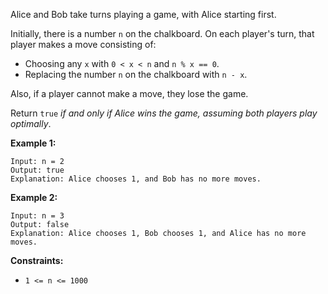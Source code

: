 Alice and Bob take turns playing a game, with Alice starting first.

Initially, there is a number `n` on the chalkboard. On each player's turn,
that player makes a move consisting of:

  * Choosing any `x` with `0 < x < n` and `n % x == 0`.
  * Replacing the number `n` on the chalkboard with `n - x`.

Also, if a player cannot make a move, they lose the game.

Return `true` _if and only if Alice wins the game, assuming both players play
optimally_.



**Example 1:**

    
    
    Input: n = 2
    Output: true
    Explanation: Alice chooses 1, and Bob has no more moves.
    

**Example 2:**

    
    
    Input: n = 3
    Output: false
    Explanation: Alice chooses 1, Bob chooses 1, and Alice has no more moves.
    



**Constraints:**

  * `1 <= n <= 1000`

